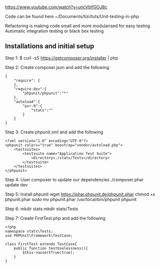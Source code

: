 https://www.youtube.com/watch?v=uncVbYGOJ8c

Code can be found here 
~/Documents/tizi/tuts/Unit-testing-in-php

Refactoring is making code small and more modularised for easy testing 
Automatic integration testing or black box testing 

Installations and initial setup
-------------------------------
Step 1: 
$ curl -sS https://getcomposer.org/installer | php

Step 2: 
Create composer.json and add the following

	{
		"require": {
		}, 
		"require-dev":{
			"phpunit/phpunit":"*"
		}, 
		"autoload":{
			"psr-0":{
				"stats":""
			}
		}
	}

Step 3:
Create phpunit.xml and add the following

	<?xml version="1.0" encoding="UTF-8"?>
	<phpunit colors="true" boostrap="vendor/autoload.php">
		<testsuites>
			<testsuite name="Application Test Suite">
				<directory>./stats/Tests</directory>
			</testsuite>
		</testsuites>
	</phpunit>

Step 4: 
User composer to update our dependencies 
	./composer.phar update dev

Step 5:
Install phpunit 
	wget https://phar.phpunit.de/phpunit.phar
	chmod +x phpunit.phar
	sudo mv phpunit.phar /usr/local/bin/phpunit
	phpunit

Step 6:
	mkdir stats
	mkdir stats/Tests 

Step 7: 
Create FirstTest.php and add the following 

	<?php 
	namespace stats\Tests;
	use PHPUnit\Framework\TestCase;

	class FirstTest extends TestCase{
		public function testUselessness(){
			$this->assertTrue(true);
		}
	}



